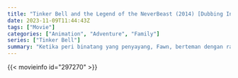 ```yaml
---
title: "Tinker Bell and the Legend of the NeverBeast (2014) [Dubbing Indonesia]"
date: 2023-11-09T11:44:43Z
tags: ["Movie"]
categories: ["Animation", "Adventure", "Family"]
series: ["Tinker Bell"]
summary: "Ketika peri binatang yang penyayang, Fawn, berteman dengan raksasa berbulu mengantuk yang disebut NeverBeast, membujuk Ratu Clarion dan Peri Pramuka yang waspada akan kebaikannya lebih mudah diucapkan daripada dilakukan. Apakah Pixie Hollow yang damai ada di..."
---
```


<mux-player stream-type="on-demand"
src="https://kp3d-my.sharepoint.com/personal/ryoo_kp3d_onmicrosoft_com/_layouts/15/download.aspx?share=EbvkDVsOUONEo8PVIIfy6QEBP9OoWHIGmayjVSSfq1pczA" prefer-playback="mse" controls>

</mux-player>


{{< movieinfo id="297270" >}}

<script src="https://cdn.jsdelivr.net/npm/@mux/mux-player"></script>

 <script type="application/ld+json ">
{
"@context": "https://schema.org/",
"@type": "VideoObject",
"name": "Tinker Bell and the Legend of the NeverBeast (2014)",
"contentUrl": "https://stream.mux.com/kjzolKO00V2joI5tOSz02YFh9M1atsPqqf5Gbc01GMrWf00.m3u8",
"thumbnailUrl": "https://www.themoviedb.org/t/p/original/9xd1wGMjzKJ7sq6TpuG7h7HlieC.jpg?width=314&fit_mode=preserve&time=25",
"uploadDate": "2023-11-09T11:44:43Z",
}

</script>
